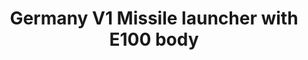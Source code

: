 ---
title: "Germany V1 Missile launcher with E100 body"
price: TBA
desc: ""
img_path: "/assets/img/UA72071.jpg"
brand: AMMO
available: false
special_offer: false
new: false
soon: false
cat: "Plasticne-Makete"
subcat: "PM-OSTALO"
subsubcat: ""
sifra: "UA72071"
---